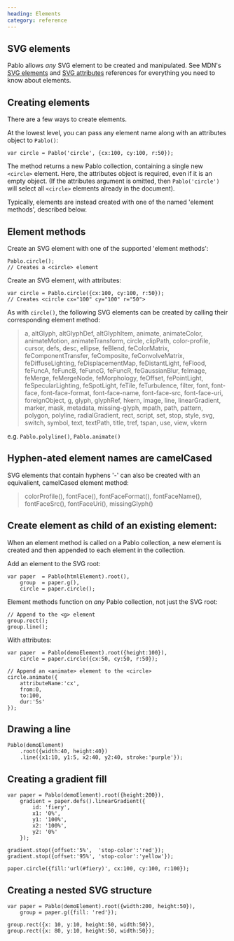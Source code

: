 ```yaml
--- 
heading: Elements
category: reference
---
```


SVG elements
------------

Pablo allows _any_ SVG element to be created and manipulated. See MDN's [SVG elements][mdn-svg-el] and [SVG attributes][mdn-svg-attr] references for everything you need to know about elements.

[mdn-svg-el]: https://developer.mozilla.org/en/SVG/Element
[mdn-svg-attr]: https://developer.mozilla.org/en/SVG/Attribute


Creating elements
-----------------

There are a few ways to create elements.

At the lowest level, you can pass any element name along with an attributes object to `Pablo()`:

    var circle = Pablo('circle', {cx:100, cy:100, r:50});

The method returns a new Pablo collection, containing a single new `<circle>` element. Here, the attributes object is required, even if it is an empty object. (If the attributes argument is omitted, then `Pablo('circle')` will select all `<circle>` elements already in the document).

Typically, elements are instead created with one of the named 'element methods', described below.


Element methods
---------------

Create an SVG element with one of the supported 'element methods':

    Pablo.circle();
    // Creates a <circle> element


Create an SVG element, with attributes:

    var circle = Pablo.circle({cx:100, cy:100, r:50});
    // Creates <circle cx="100" cy="100" r="50">


As with `circle()`, the following SVG elements can be created by calling their corresponding element method:

> a, altGlyph, altGlyphDef, altGlyphItem, animate, animateColor, animateMotion, animateTransform, circle, clipPath, color-profile, cursor, defs, desc, ellipse, feBlend, feColorMatrix, feComponentTransfer, feComposite, feConvolveMatrix, feDiffuseLighting, feDisplacementMap, feDistantLight, feFlood, feFuncA, feFuncB, feFuncG, feFuncR, feGaussianBlur, feImage, feMerge, feMergeNode, feMorphology, feOffset, fePointLight, feSpecularLighting, feSpotLight, feTile, feTurbulence, filter, font, font-face, font-face-format, font-face-name, font-face-src, font-face-uri, foreignObject, g, glyph, glyphRef, hkern, image, line, linearGradient, marker, mask, metadata, missing-glyph, mpath, path, pattern, polygon, polyline, radialGradient, rect, script, set, stop, style, svg, switch, symbol, text, textPath, title, tref, tspan, use, view, vkern

e.g. `Pablo.polyline()`, `Pablo.animate()`


Hyphen-ated element names are camelCased
----------------------------------------

SVG elements that contain hyphens '-' can also be created with an equivalient, camelCased element method:

> colorProfile(), fontFace(), fontFaceFormat(), fontFaceName(), fontFaceSrc(), fontFaceUri(), missingGlyph()
    

Create element as child of an existing element:
-----------------------------------------------

When an element method is called on a Pablo collection, a new element is created and then appended to each element in the collection.

Add an element to the SVG root:

    var paper  = Pablo(htmlElement).root(),
        group  = paper.g(),
        circle = paper.circle();

Element methods function on _any_ Pablo collection, not just the SVG root:

    // Append to the <g> element
    group.rect();
    group.line();

With attributes:

    var paper  = Pablo(demoElement).root({height:100}),
        circle = paper.circle({cx:50, cy:50, r:50});

    // Append an <animate> element to the <circle>
    circle.animate({
        attributeName:'cx',
        from:0,
        to:100,
        dur:'5s'
    });


Drawing a line
--------------

    Pablo(demoElement)
        .root({width:40, height:40})
        .line({x1:10, y1:5, x2:40, y2:40, stroke:'purple'});


Creating a gradient fill
------------------------

    var paper = Pablo(demoElement).root({height:200}),
        gradient = paper.defs().linearGradient({
            id: 'fiery',
            x1: '0%',
            y1: '100%',
            x2: '100%',
            y2: '0%'
        });

    gradient.stop({offset:'5%',  'stop-color':'red'});
    gradient.stop({offset:'95%', 'stop-color':'yellow'});

    paper.circle({fill:'url(#fiery)', cx:100, cy:100, r:100});


Creating a nested SVG structure
-------------------------------

    var paper = Pablo(demoElement).root({width:200, height:50}),
        group = paper.g({fill: 'red'});

    group.rect({x: 10, y:10, height:50, width:50}),
    group.rect({x: 80, y:10, height:50, width:50});